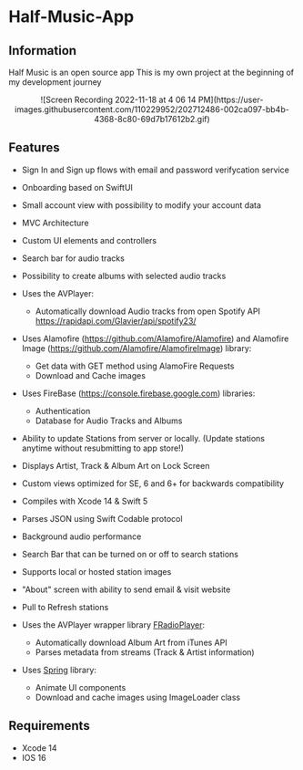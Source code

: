 # Half-Music-App

## Information

Half Music is an open source app
This is my own project at the beginning of my development journey

<p align="center">
![Screen Recording 2022-11-18 at 4 06 14 PM](https://user-images.githubusercontent.com/110229952/202712486-002ca097-bb4b-4368-8c80-69d7b17612b2.gif)
</p>

## Features

- Sign In and Sign up flows with email and password verifycation service
- Onboarding based on SwiftUI
- Small account view with possibility to modify your account data
- MVC Architecture
- Custom UI elements and controllers
- Search bar for audio tracks
- Possibility to create albums with selected audio tracks
- Uses the AVPlayer:
  * Automatically download Audio tracks from open Spotify API https://rapidapi.com/Glavier/api/spotify23/
- Uses Alamofire (https://github.com/Alamofire/Alamofire) and Alamofire Image (https://github.com/Alamofire/AlamofireImage) library:
  * Get data with GET method using AlamoFire Requests
  * Download and Cache images

- Uses FireBase (https://console.firebase.google.com) libraries:
  * Authentication
  * Database for Audio Tracks and Albums

- Ability to update Stations from server or locally. (Update stations anytime without resubmitting to app store!)
- Displays Artist, Track & Album Art on Lock Screen
- Custom views optimized for SE, 6 and 6+ for backwards compatibility
- Compiles with Xcode 14 & Swift 5
- Parses JSON using Swift Codable protocol
- Background audio performance
- Search Bar that can be turned on or off to search stations
- Supports local or hosted station images
- "About" screen with ability to send email & visit website
- Pull to Refresh stations
- Uses the AVPlayer wrapper library [FRadioPlayer](https://github.com/fethica/FRadioPlayer): 
  * Automatically download Album Art from iTunes API
  * Parses metadata from streams (Track & Artist information)
- Uses [Spring](https://github.com/MengTo/Spring) library:
  * Animate UI components
  * Download and cache images using ImageLoader class

## Requirements

- Xcode 14
- IOS 16
